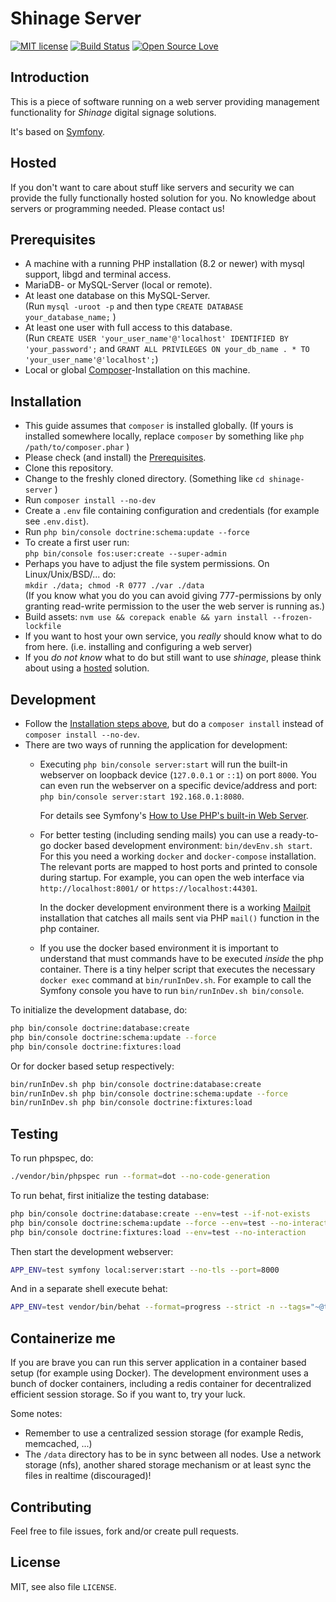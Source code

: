 Shinage Server
==============

[![MIT license](https://img.shields.io/badge/License-MIT-blue.svg)](https://lbesson.mit-license.org/)
[![Build Status](https://github.com/michz/shinage-server/workflows/Test%20and%20Build/badge.svg)](https://github.com/michz/shinage-server/workflows/)
[![Open Source Love](https://badges.frapsoft.com/os/v1/open-source.svg?v=103)](https://github.com/ellerbrock/open-source-badges/)


Introduction
------------

This is a piece of software running on a web server providing management
functionality for *Shinage* digital signage solutions.

It's based on [Symfony](http://symfony.com/).


Hosted
------

If you don't want to care about stuff like servers and security
we can provide the fully functionally hosted solution for you.
No knowledge about servers or programming needed.
Please contact us!


Prerequisites
-------------

* A machine with a running PHP installation (8.2 or newer)
  with mysql support, libgd and terminal access.
* MariaDB- or MySQL-Server (local or remote). 
* At least one database on this MySQL-Server.  
  (Run `mysql -uroot -p` and then type `CREATE DATABASE your_database_name;` )
* At least one user with full access to this database.  
  (Run `CREATE USER 'your_user_name'@'localhost' IDENTIFIED BY 'your_password';` and `GRANT ALL PRIVILEGES ON your_db_name . * TO 'your_user_name'@'localhost';`)
* Local or global [Composer](https://getcomposer.org/download/)-Installation
  on this machine.


Installation
------------

* This guide assumes that `composer` is installed globally.
  (If yours is installed somewhere locally, 
   replace `composer` by something like `php /path/to/composer.phar` )
* Please check (and install) the [Prerequisites](#Prerequisites).
* Clone this repository.
* Change to the freshly cloned directory. (Something like `cd shinage-server` )
* Run `composer install --no-dev`
* Create a `.env` file containing configuration and credentials (for example see `.env.dist`).
* Run `php bin/console doctrine:schema:update --force`
* To create a first user run:  
  `php bin/console fos:user:create --super-admin`
* Perhaps you have to adjust the file system permissions. On Linux/Unix/BSD/... do:  
  `mkdir ./data; chmod -R 0777 ./var ./data`  
  (If you know what you do you can avoid giving 777-permissions by only granting 
   read-write permission to the user the web server is running as.)
* Build assets:
  `nvm use && corepack enable && yarn install --frozen-lockfile`
* If you want to host your own service,
  you *really* should know what to do from here.
  (i.e. installing and configuring a web server)
* If you *do not know* what to do but still want to use *shinage*,
  please think about using a [hosted](#Hosted) solution.


Development
-----------

* Follow the [Installation steps above](#Installation),
  but do a `composer install` instead of `composer install --no-dev`.
* There are two ways of running the application for development:
  * Executing `php bin/console server:start`  will run the built-in
    webserver on loopback device (`127.0.0.1` or `::1`) on port `8000`.
    You can even run the webserver on a specific device/address and port:  
    `php bin/console server:start 192.168.0.1:8080`.  
    
    For details see Symfony's [How to Use PHP's built-in Web Server](http://symfony.com/doc/current/setup/built_in_web_server.html).

  * For better testing (including sending mails) you can use a ready-to-go docker based development environment:
    `bin/devEnv.sh start`.
    For this you need a working `docker` and `docker-compose` installation.
    The relevant ports are mapped to host ports and printed to console during startup.
    For example, you can open the web interface via `http://localhost:8001/` or `https://localhost:44301`.
    
    In the docker development environment there is a working [Mailpit](https://github.com/axllent/mailpit) installation
    that catches all mails sent via PHP `mail()` function in the php container.
    
  * If you use the docker based environment
    it is important to understand that must commands have to be executed *inside* the php container.
    There is a tiny helper script that executes the necessary `docker exec` command at `bin/runInDev.sh`.
    For example to call the Symfony console you have to run `bin/runInDev.sh bin/console`.

To initialize the development database, do:

```bash
php bin/console doctrine:database:create
php bin/console doctrine:schema:update --force
php bin/console doctrine:fixtures:load
```

Or for docker based setup respectively:

```bash
bin/runInDev.sh php bin/console doctrine:database:create
bin/runInDev.sh php bin/console doctrine:schema:update --force
bin/runInDev.sh php bin/console doctrine:fixtures:load
```

Testing
-------

To run phpspec, do:

```bash
./vendor/bin/phpspec run --format=dot --no-code-generation
```

To run behat, first initialize the testing database:

```bash
php bin/console doctrine:database:create --env=test --if-not-exists
php bin/console doctrine:schema:update --force --env=test --no-interaction
php bin/console doctrine:fixtures:load --env=test --no-interaction
```

Then start the development webserver:

```bash
APP_ENV=test symfony local:server:start --no-tls --port=8000
```

And in a separate shell execute behat:

```bash
APP_ENV=test vendor/bin/behat --format=progress --strict -n --tags="~@todo"
```


Containerize me
---------------

If you are brave you can run this server application in a container based setup (for example using Docker).
The development environment uses a bunch of docker containers,
including a redis container for decentralized efficient session storage.
So if you want to, try your luck.

Some notes:

* Remember to use a centralized session storage (for example Redis, memcached, ...)
* The `/data` directory has to be in sync between all nodes. Use a network storage (nfs), 
  another shared storage mechanism or at least sync the files in realtime (discouraged)! 


Contributing
------------

Feel free to file issues, fork and/or create pull requests.


License
-------

MIT, see also file `LICENSE`.
